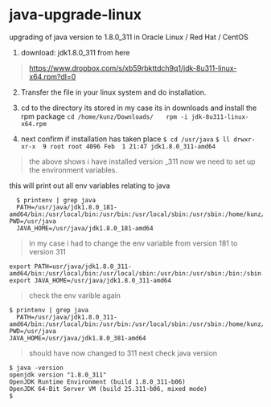 # java-upgrade-linux
upgrading of java version to 1.8.0_311 in Oracle Linux / Red Hat / CentOS


1. download: jdk1.8.0_311 from here 

> https://www.dropbox.com/s/xb59rbkttdch9q1/jdk-8u311-linux-x64.rpm?dl=0

2. Transfer the file in your linux system and do installation.
	
     

3. cd to the directory its stored in my case its in downloads and install the rpm package
``
     cd /home/kunz/Downloads/   
     ``
     ``
      rpm -i jdk-8u311-linux-x64.rpm
``
4. next confirm if installation has taken place
``
     $ cd /usr/java
 ``
 ``
     $ ll
     drwxr-xr-x  9 root root 4096 Feb  1 21:47 jdk1.8.0_311-amd64
    `` 

> the above shows i have installed version _311 now we need to set up
> the environment variables.

this will print out all env variables relating to java
   

      $ printenv | grep java
      PATH=/usr/java/jdk1.8.0_181-amd64/bin:/usr/local/bin:/usr/bin:/usr/local/sbin:/usr/sbin:/home/kunz/.local/bin:/home/kunz/bin PWD=/usr/java 
      JAVA_HOME=/usr/java/jdk1.8.0_181-amd64

> in my case i had to change the env variable from version 181 to
> version 311

    export PATH=usr/java/jdk1.8.0_311-amd64/bin:/usr/local/bin:/usr/local/sbin:/usr/bin:/usr/sbin:/bin:/sbin:/home/kunz/.local/bin
    export JAVA_HOME=/usr/java/jdk1.8.0_311-amd64

> check the env varible again

    $ printenv | grep java
      PATH=/usr/java/jdk1.8.0_311-amd64/bin:/usr/local/bin:/usr/bin:/usr/local/sbin:/usr/sbin:/home/kunz/.local/bin:/home/kunz/bin
    PWD=/usr/java
    JAVA_HOME=/usr/java/jdk1.8.0_381-amd64

> should have now changed to 311
next check java version


    $ java -version
    openjdk version "1.8.0_311"
    OpenJDK Runtime Environment (build 1.8.0_311-b06)
    OpenJDK 64-Bit Server VM (build 25.311-b06, mixed mode)
    $
